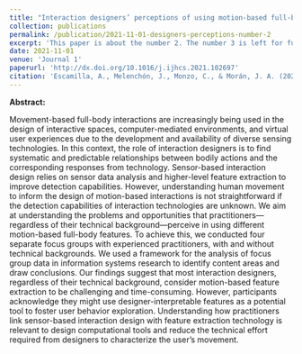 ```yaml
---
title: "Interaction designers’ perceptions of using motion-based full-body features"
collection: publications
permalink: /publication/2021-11-01-designers-perceptions-number-2
excerpt: 'This paper is about the number 2. The number 3 is left for future work.'
date: 2021-11-01
venue: 'Journal 1'
paperurl: 'http://dx.doi.org/10.1016/j.ijhcs.2021.102697'
citation: 'Escamilla, A., Melenchón, J., Monzo, C., & Morán, J. A. (2021). &quot;Interaction designers’ perceptions of using motion-based full-body features.&quot; <i>International Journal of Human-Computer Studies</i>. 155, 102697.'
---
```


**Abstract:**

Movement-based full-body interactions are increasingly being used in the design of interactive spaces, computer-mediated environments, and virtual user experiences due to the development and availability of diverse sensing technologies. In this context, the role of interaction designers is to find systematic and predictable relationships between bodily actions and the corresponding responses from technology. Sensor-based interaction design relies on sensor data analysis and higher-level feature extraction to improve detection capabilities. However, understanding human movement to inform the design of motion-based interactions is not straightforward if the detection capabilities of interaction technologies are unknown. We aim at understanding the problems and opportunities that practitioners—regardless of their technical background—perceive in using different motion-based full-body features. To achieve this, we conducted four separate focus groups with experienced practitioners, with and without technical backgrounds. We used a framework for the analysis of focus group data in information systems research to identify content areas and draw conclusions. Our findings suggest that most interaction designers, regardless of their technical background, consider motion-based feature extraction to be challenging and time-consuming. However, participants acknowledge they might use designer-interpretable features as a potential tool to foster user behavior exploration. Understanding how practitioners link sensor-based interaction design with feature extraction technology is relevant to design computational tools and reduce the technical effort required from designers to characterize the user’s movement.
